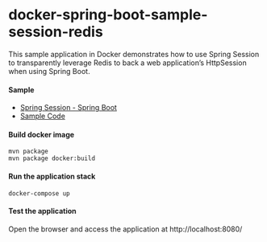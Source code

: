 # docker-spring-boot-sample-session-redis

This sample application in Docker demonstrates how to use Spring Session to transparently leverage Redis to back a web application’s HttpSession when using Spring Boot.


#### Sample

* [Spring Session - Spring Boot](http://docs.spring.io/spring-session/docs/current/reference/html5/guides/boot.html)
* [Sample Code](https://github.com/spring-projects/spring-boot/tree/master/spring-boot-samples/spring-boot-sample-session-redis)

#### Build docker image

```
mvn package
mvn package docker:build
```

#### Run the application stack

```
docker-compose up
```


#### Test the application

Open the browser and access the application at http://localhost:8080/




